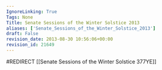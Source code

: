 ```yaml
---
IgnoreLinking: True
Tags: None
Title: Senate Sessions of the Winter Solstice 2013
aliases: ['Senate_Sessions_of_the_Winter_Solstice_2013']
draft: False
revision_date: 2013-08-30 10:56:06+00:00
revision_id: 21649
---
```


#REDIRECT [[Senate Sessions of the Winter Solstice 377YE]]